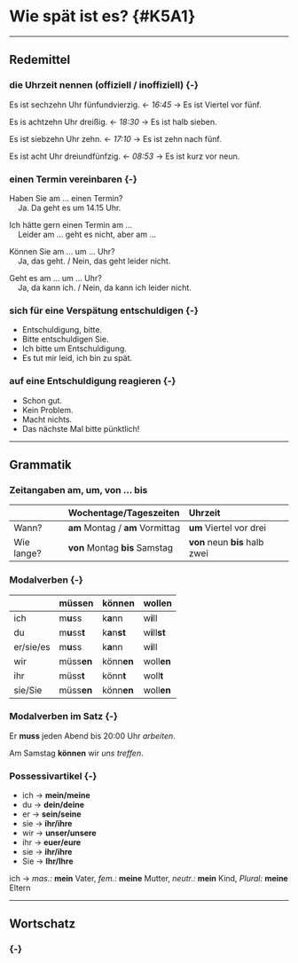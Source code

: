 Wie spät ist es? {#K5A1}
=

---

Redemittel
--

### die Uhrzeit nennen (offiziell / inoffiziell) {-}

Es ist sechzehn Uhr fünfundvierzig. <- _16:45_ -> Es ist Viertel vor fünf.

Es is achtzehn Uhr dreißig. <- _18:30_ -> Es ist halb sieben.

Es ist siebzehn Uhr zehn. <- _17:10_ -> Es ist zehn nach fünf.

Es ist acht Uhr dreiundfünfzig. <- _08:53_ -> Es ist kurz vor neun.

###  einen Termin vereinbaren {-}

Haben Sie am ... einen Termin?<br>&nbsp;&nbsp;&nbsp;&nbsp;Ja. Da geht es um 14.15 Uhr.

Ich hätte gern einen Termin am ...<br>&nbsp;&nbsp;&nbsp;&nbsp;Leider am ... geht es nicht, aber am ...

Können Sie am ... um ... Uhr?<br>&nbsp;&nbsp;&nbsp;&nbsp;Ja, das geht. / Nein, das geht leider nicht.

Geht es am ... um ... Uhr?<br>&nbsp;&nbsp;&nbsp;&nbsp;Ja, da kann ich. / Nein, da kann ich leider nicht.

### sich für eine Verspätung entschuldigen {-}

- Entschuldigung, bitte.
- Bitte entschuldigen Sie.
- Ich bitte um Entschuldigung.
- Es tut mir leid, ich bin zu spät.

### auf eine Entschuldigung reagieren {-}

- Schon gut.
- Kein Problem.
- Macht nichts.
- Das nächste Mal bitte pünktlich!

---

Grammatik
--


### Zeitangaben am, um, von ... bis




|           |Wochentage/Tageszeiten                                     |Uhrzeit                                                  |
|:----------|:----------------------------------------------------------|:--------------------------------------------------------|
|Wann?      |<strong>am</strong> Montag / <strong>am</strong> Vormittag |<strong>um</strong> Viertel vor drei                     |
|Wie lange? |<strong>von</strong> Montag <strong>bis</strong> Samstag   |<strong>von</strong> neun <strong>bis</strong> halb zwei |

###  Modalverben {-}




|          |müssen                                  |können                                  |wollen                                   |
|:---------|:---------------------------------------|:---------------------------------------|:----------------------------------------|
|ich       |m<strong>u</strong>ss                   |k<strong>a</strong>nn                   |w<strong>i</strong>ll                    |
|du        |m<strong>u</strong>ss<strong>t</strong> |k<strong>a</strong>n<strong>st</strong> |w<strong>i</strong>ll<strong>st</strong> |
|er/sie/es |m<strong>u</strong>ss                   |k<strong>a</strong>nn                   |w<strong>i</strong>ll                    |
|wir       |müss<strong>en</strong>                 |könn<strong>en</strong>                 |woll<strong>en</strong>                  |
|ihr       |müss<strong>t</strong>                  |könn<strong>t</strong>                  |woll<strong>t</strong>                   |
|sie/Sie   |müss<strong>en</strong>                 |könn<strong>en</strong>                 |woll<strong>en</strong>                  |

### Modalverben im Satz {-}

Er **muss** jeden Abend bis 20:00 Uhr _arbeiten_.

Am Samstag **können** wir _uns treffen_.

### Possessivartikel {-}

- ich -> **mein/meine**
 - du -> **dein/deine**
- er -> **sein/seine**
- sie -> **ihr/ihre**
- wir -> **unser/unsere**
- ihr -> **euer/eure**
- sie -> **ihr/ihre**
- Sie -> **Ihr/Ihre**

ich -> _mas.:_ **mein** Vater, _fem.:_ **meine** Mutter, _neutr.:_ **mein** Kind, _Plural:_ **meine** Eltern

---

Wortschatz
--

###  {-}
